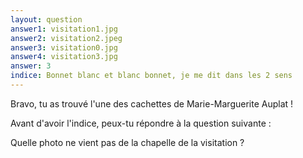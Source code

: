 ```yaml
---
layout: question
answer1: visitation1.jpg
answer2: visitation2.jpeg
answer3: visitation0.jpg
answer4: visitation3.jpg
answer: 3
indice: Bonnet blanc et blanc bonnet, je me dit dans les 2 sens
---
```

Bravo, tu as trouvé l'une des cachettes de Marie-Marguerite Auplat !

Avant d'avoir l'indice, peux-tu répondre à la question suivante :

Quelle photo ne vient pas de la chapelle de la visitation ?

